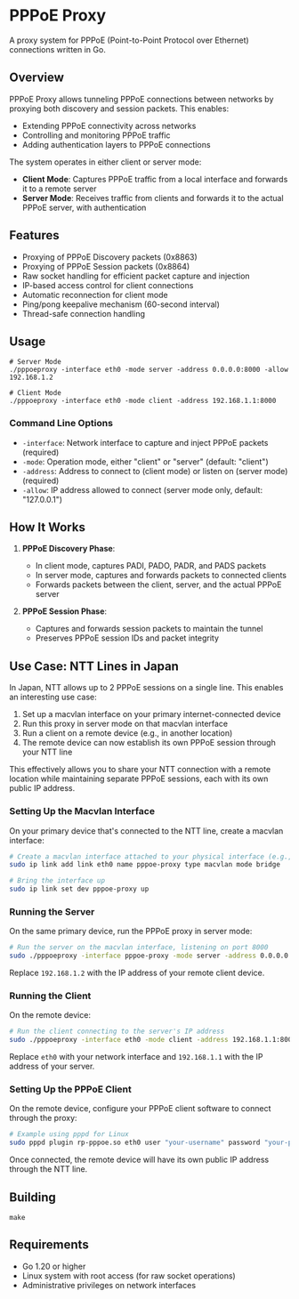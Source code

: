 # PPPoE Proxy

A proxy system for PPPoE (Point-to-Point Protocol over Ethernet) connections written in Go.

## Overview

PPPoE Proxy allows tunneling PPPoE connections between networks by proxying both discovery and session packets. This enables:

- Extending PPPoE connectivity across networks
- Controlling and monitoring PPPoE traffic
- Adding authentication layers to PPPoE connections

The system operates in either client or server mode:

- **Client Mode**: Captures PPPoE traffic from a local interface and forwards it to a remote server
- **Server Mode**: Receives traffic from clients and forwards it to the actual PPPoE server, with authentication

## Features

- Proxying of PPPoE Discovery packets (0x8863)
- Proxying of PPPoE Session packets (0x8864)
- Raw socket handling for efficient packet capture and injection
- IP-based access control for client connections
- Automatic reconnection for client mode
- Ping/pong keepalive mechanism (60-second interval)
- Thread-safe connection handling

## Usage

```
# Server Mode
./pppoeproxy -interface eth0 -mode server -address 0.0.0.0:8000 -allow 192.168.1.2

# Client Mode
./pppoeproxy -interface eth0 -mode client -address 192.168.1.1:8000
```

### Command Line Options

- `-interface`: Network interface to capture and inject PPPoE packets (required)
- `-mode`: Operation mode, either "client" or "server" (default: "client")
- `-address`: Address to connect to (client mode) or listen on (server mode) (required)
- `-allow`: IP address allowed to connect (server mode only, default: "127.0.0.1")

## How It Works

1. **PPPoE Discovery Phase**:
   - In client mode, captures PADI, PADO, PADR, and PADS packets
   - In server mode, captures and forwards packets to connected clients
   - Forwards packets between the client, server, and the actual PPPoE server

2. **PPPoE Session Phase**:
   - Captures and forwards session packets to maintain the tunnel
   - Preserves PPPoE session IDs and packet integrity

## Use Case: NTT Lines in Japan

In Japan, NTT allows up to 2 PPPoE sessions on a single line. This enables an interesting use case:

1. Set up a macvlan interface on your primary internet-connected device
2. Run this proxy in server mode on that macvlan interface
3. Run a client on a remote device (e.g., in another location)
4. The remote device can now establish its own PPPoE session through your NTT line

This effectively allows you to share your NTT connection with a remote location while maintaining separate PPPoE sessions, each with its own public IP address.

### Setting Up the Macvlan Interface

On your primary device that's connected to the NTT line, create a macvlan interface:

```bash
# Create a macvlan interface attached to your physical interface (e.g., eth0)
sudo ip link add link eth0 name pppoe-proxy type macvlan mode bridge

# Bring the interface up
sudo ip link set dev pppoe-proxy up
```

### Running the Server

On the same primary device, run the PPPoE proxy in server mode:

```bash
# Run the server on the macvlan interface, listening on port 8000
sudo ./pppoeproxy -interface pppoe-proxy -mode server -address 0.0.0.0:8000 -allow 192.168.1.2
```

Replace `192.168.1.2` with the IP address of your remote client device.

### Running the Client

On the remote device:

```bash
# Run the client connecting to the server's IP address
sudo ./pppoeproxy -interface eth0 -mode client -address 192.168.1.1:8000
```

Replace `eth0` with your network interface and `192.168.1.1` with the IP address of your server.

### Setting Up the PPPoE Client

On the remote device, configure your PPPoE client software to connect through the proxy:

```bash
# Example using pppd for Linux
sudo pppd plugin rp-pppoe.so eth0 user "your-username" password "your-password" noauth
```

Once connected, the remote device will have its own public IP address through the NTT line.

## Building

```
make
```

## Requirements

- Go 1.20 or higher
- Linux system with root access (for raw socket operations)
- Administrative privileges on network interfaces